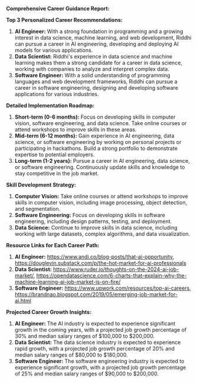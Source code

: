 **Comprehensive Career Guidance Report:**

**Top 3 Personalized Career Recommendations:**

1. **AI Engineer:** With a strong foundation in programming and a growing interest in data science, machine learning, and web development, Riddhi can pursue a career in AI engineering, developing and deploying AI models for various applications.
2. **Data Scientist:** Riddhi's experience in data science and machine learning makes them a strong candidate for a career in data science, working with companies to analyze and interpret complex data.
3. **Software Engineer:** With a solid understanding of programming languages and web development frameworks, Riddhi can pursue a career in software engineering, designing and developing software applications for various industries.

**Detailed Implementation Roadmap:**

1. **Short-term (0-6 months):** Focus on developing skills in computer vision, software engineering, and data science. Take online courses or attend workshops to improve skills in these areas.
2. **Mid-term (6-12 months):** Gain experience in AI engineering, data science, or software engineering by working on personal projects or participating in hackathons. Build a strong portfolio to demonstrate expertise to potential employers.
3. **Long-term (1-2 years):** Pursue a career in AI engineering, data science, or software engineering. Continuously update skills and knowledge to stay competitive in the job market.

**Skill Development Strategy:**

1. **Computer Vision:** Take online courses or attend workshops to improve skills in computer vision, including image processing, object detection, and segmentation.
2. **Software Engineering:** Focus on developing skills in software engineering, including design patterns, testing, and deployment.
3. **Data Science:** Continue to improve skills in data science, including working with large datasets, complex algorithms, and data visualization.

**Resource Links for Each Career Path:**

1. **AI Engineer:** https://www.andi.co/blog-posts/that-ai-opportunity, https://douglevin.substack.com/p/the-hot-market-for-ai-professionals
2. **Data Scientist:** https://www.ruder.io/thoughts-on-the-2024-ai-job-market/, https://opendatascience.com/6-charts-that-explain-why-the-machine-learning-ai-job-market-is-on-fire/
3. **Software Engineer:** https://www.upwork.com/resources/top-ai-careers, https://brandnao.blogspot.com/2019/05/emerging-job-market-for-ai.html

**Projected Career Growth Insights:**

1. **AI Engineer:** The AI industry is expected to experience significant growth in the coming years, with a projected job growth percentage of 30% and median salary ranges of $100,000 to $200,000.
2. **Data Scientist:** The data science industry is expected to experience rapid growth, with a projected job growth percentage of 20% and median salary ranges of $80,000 to $180,000.
3. **Software Engineer:** The software engineering industry is expected to experience significant growth, with a projected job growth percentage of 25% and median salary ranges of $90,000 to $200,000.